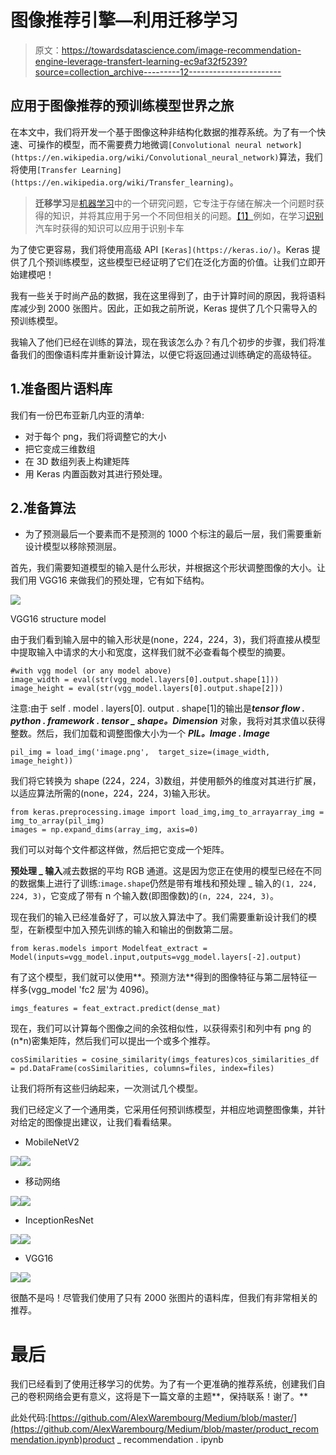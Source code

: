 # 图像推荐引擎—利用迁移学习

> 原文：<https://towardsdatascience.com/image-recommendation-engine-leverage-transfert-learning-ec9af32f5239?source=collection_archive---------12----------------------->

## 应用于图像推荐的预训练模型世界之旅

在本文中，我们将开发一个基于图像这种非结构化数据的推荐系统。为了有一个快速、可操作的模型，而不需要费力地微调`[Convolutional neural network](https://en.wikipedia.org/wiki/Convolutional_neural_network)`算法，我们将使用`[Transfer Learning](https://en.wikipedia.org/wiki/Transfer_learning)`。

> **迁移学习**是[机器学习](https://en.wikipedia.org/wiki/Machine_learning)中的一个研究问题，它专注于存储在解决一个问题时获得的知识，并将其应用于另一个不同但相关的问题。[【1】](https://en.wikipedia.org/wiki/Transfer_learning#cite_note-1)例如，在学习[识别](https://en.wikipedia.org/wiki/Computer_vision#Recognition)汽车时获得的知识可以应用于识别卡车

为了使它更容易，我们将使用高级 API `[Keras](https://keras.io/)`。Keras 提供了几个预训练模型，这些模型已经证明了它们在泛化方面的价值。让我们立即开始建模吧！

我有一些关于时尚产品的数据，我在这里得到了，由于计算时间的原因，我将语料库减少到 2000 张图片。因此，正如我之前所说，Keras 提供了几个只需导入的预训练模型。

我输入了他们已经在训练的算法，现在我该怎么办？有几个初步的步骤，我们将准备我们的图像语料库并重新设计算法，以便它将返回通过训练确定的高级特征。

## 1.准备图片语料库

我们有一份巴布亚新几内亚的清单:

*   对于每个 png，我们将调整它的大小
*   把它变成三维数组
*   在 3D 数组列表上构建矩阵
*   用 Keras 内置函数对其进行预处理。

## 2.准备算法

*   为了预测最后一个要素而不是预测的 1000 个标注的最后一层，我们需要重新设计模型以移除预测层。

首先，我们需要知道模型的输入是什么形状，并根据这个形状调整图像的大小。让我们用 VGG16 来做我们的预处理，它有如下结构。

![](img/9eaef824c2b7a453384a912fbbecb4fe.png)

VGG16 structure model

由于我们看到输入层中的输入形状是(none，224，224，3)，我们将直接从模型中提取输入中请求的大小和宽度，这样我们就不必查看每个模型的摘要。

```
#with vgg model (or any model above)
image_width = eval(str(vgg_model.layers[0].output.shape[1]))
image_height = eval(str(vgg_model.layers[0].output.shape[2]))
```

注意:由于 self . model . layers[0]. output . shape[1]的输出是***tensor flow . python . framework . tensor _ shape。Dimension*** 对象，我将对其求值以获得整数。然后，我们加载和调整图像大小为一个 ***PIL。Image . Image***

```
pil_img = load_img('image.png',  target_size=(image_width, image_height))
```

我们将它转换为 shape (224，224，3)数组，并使用额外的维度对其进行扩展，以适应算法所需的(none，224，224，3)输入形状。

```
from keras.preprocessing.image import load_img,img_to_arrayarray_img = img_to_array(pil_img)
images = np.expand_dims(array_img, axis=0)
```

我们可以对每个文件都这样做，然后把它变成一个矩阵。

**预处理 _ 输入**减去数据的平均 RGB 通道。这是因为您正在使用的模型已经在不同的数据集上进行了训练:`image.shape`仍然是带有堆栈和预处理 _ 输入的`(1, 224, 224, 3)`，它变成了带有 n 个输入数(即图像数)的`(n, 224, 224, 3)`。

现在我们的输入已经准备好了，可以放入算法中了。我们需要重新设计我们的模型，在新模型中加入预先训练的输入和输出的倒数第二层。

```
from keras.models import Modelfeat_extract = Model(inputs=vgg_model.input,outputs=vgg_model.layers[-2].output)
```

有了这个模型，我们就可以使用**。预测方法**得到的图像特征与第二层特征一样多(vgg_model 'fc2 层'为 4096)。

```
imgs_features = feat_extract.predict(dense_mat)
```

现在，我们可以计算每个图像之间的余弦相似性，以获得索引和列中有 png 的(n*n)密集矩阵，然后我们可以提出一个或多个推荐。

```
cosSimilarities = cosine_similarity(imgs_features)cos_similarities_df = pd.DataFrame(cosSimilarities, columns=files, index=files)
```

让我们将所有这些归纳起来，一次测试几个模型。

我们已经定义了一个通用类，它采用任何预训练模型，并相应地调整图像集，并针对给定的图像提出建议，让我们看看结果。

*   MobileNetV2

![](img/c0c78f2ab2f509214f3882775be62c46.png)![](img/81e65b3181830e6b40dfffb9ef785efa.png)

*   移动网络

![](img/baaf0e3a4c97d5f3f6d0cb871c4c8792.png)![](img/372015f353e04e338e92c693ef871cb2.png)

*   InceptionResNet

![](img/63c242506c3396aad5c75f0bcca2e7a4.png)![](img/51b74f758bc160d0003d83b42c548021.png)

*   VGG16

![](img/838c0f5e89818653c3debf3fa90a6268.png)![](img/f12a3f23c503b266fa05cf38c86d731f.png)

很酷不是吗！尽管我们使用了只有 2000 张图片的语料库，但我们有非常相关的推荐。

# 最后

我们已经看到了使用迁移学习的优势。为了有一个更准确的推荐系统，创建我们自己的卷积网络会更有意义，这将是下一篇文章的主题**，保持联系！谢了。**

此处代码:[https://github.com/AlexWarembourg/Medium/blob/master/](https://github.com/AlexWarembourg/Medium/blob/master/product_recommendation.ipynb)product _ recommendation . ipynb